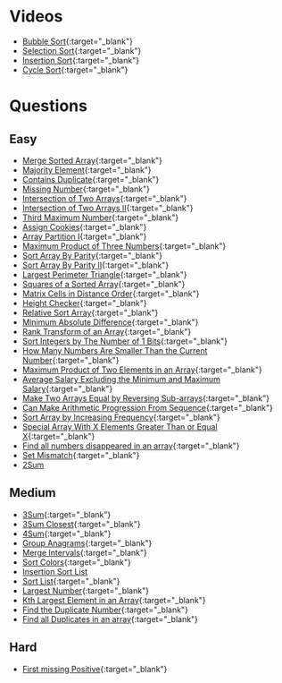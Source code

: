 # Videos
- [Bubble Sort](https://youtu.be/F5MZyqRp_IM){:target="_blank"}
- [Selection Sort](https://youtu.be/Nd4SCCIHFWk){:target="_blank"}
- [Insertion Sort](https://youtu.be/By_5-RRqVeE){:target="_blank"}
- [Cycle Sort](https://www.youtube.com/watch?v=JfinxytTYFQ&list=RDCMUCBGOUQHNNtNGcGzVq5rIXjw&start_radio=1&rv=JfinxytTYFQ&t=2){:target="_blank"}

# Questions

## Easy
- [Merge Sorted Array](https://leetcode.com/problems/merge-sorted-array/){:target="_blank"}
- [Majority Element](https://leetcode.com/problems/majority-element/){:target="_blank"}
- [Contains Duplicate](https://leetcode.com/problems/contains-duplicate/){:target="_blank"}
- [Missing Number](https://leetcode.com/problems/missing-number/){:target="_blank"}
- [Intersection of Two Arrays](https://leetcode.com/problems/intersection-of-two-arrays/){:target="_blank"}
- [Intersection of Two Arrays II](https://leetcode.com/problems/intersection-of-two-arrays-ii/){:target="_blank"}
- [Third Maximum Number](https://leetcode.com/problems/third-maximum-number/){:target="_blank"}
- [Assign Cookies](https://leetcode.com/problems/assign-cookies/){:target="_blank"}
- [Array Partition I](https://leetcode.com/problems/array-partition-i/){:target="_blank"}
- [Maximum Product of Three Numbers](https://leetcode.com/problems/maximum-product-of-three-numbers/){:target="_blank"}
- [Sort Array By Parity](https://leetcode.com/problems/sort-array-by-parity/){:target="_blank"}
- [Sort Array By Parity II](https://leetcode.com/problems/sort-array-by-parity-ii/){:target="_blank"}
- [Largest Perimeter Triangle](https://leetcode.com/problems/largest-perimeter-triangle/){:target="_blank"}
- [Squares of a Sorted Array](https://leetcode.com/problems/squares-of-a-sorted-array/){:target="_blank"}
- [Matrix Cells in Distance Order](https://leetcode.com/problems/matrix-cells-in-distance-order/){:target="_blank"}
- [Height Checker](https://leetcode.com/problems/height-checker/){:target="_blank"}
- [Relative Sort Array](https://leetcode.com/problems/relative-sort-array/){:target="_blank"}
- [Minimum Absolute Difference](https://leetcode.com/problems/minimum-absolute-difference/){:target="_blank"}
- [Rank Transform of an Array](https://leetcode.com/problems/rank-transform-of-an-array/){:target="_blank"}
- [Sort Integers by The Number of 1 Bits](https://leetcode.com/problems/sort-integers-by-the-number-of-1-bits/){:target="_blank"}
- [How Many Numbers Are Smaller Than the Current Number](https://leetcode.com/problems/how-many-numbers-are-smaller-than-the-current-number/){:target="_blank"}
- [Maximum Product of Two Elements in an Array](https://leetcode.com/problems/maximum-product-of-two-elements-in-an-array/){:target="_blank"}
- [Average Salary Excluding the Minimum and Maximum Salary](https://leetcode.com/problems/average-salary-excluding-the-minimum-and-maximum-salary/){:target="_blank"}
- [Make Two Arrays Equal by Reversing Sub-arrays](https://leetcode.com/problems/make-two-arrays-equal-by-reversing-sub-arrays/){:target="_blank"}
- [Can Make Arithmetic Progression From Sequence](https://leetcode.com/problems/can-make-arithmetic-progression-from-sequence/){:target="_blank"}
- [Sort Array by Increasing Frequency](https://leetcode.com/problems/sort-array-by-increasing-frequency/){:target="_blank"}
- [Special Array With X Elements Greater Than or Equal X](https://leetcode.com/problems/special-array-with-x-elements-greater-than-or-equal-x/){:target="_blank"}
- [Find all numbers disappeared in an array](https://leetcode.com/problems/find-all-numbers-disappeared-in-an-array/){:target="_blank"}
- [Set Mismatch](https://leetcode.com/problems/set-mismatch/){:target="_blank"}
- [2Sum](https://leetcode.com/problems/two-sum/)

## Medium
- [3Sum](https://leetcode.com/problems/3sum/){:target="_blank"}
- [3Sum Closest](https://leetcode.com/problems/3sum-closest/){:target="_blank"}
- [4Sum](https://leetcode.com/problems/4sum/){:target="_blank"}
- [Group Anagrams](https://leetcode.com/problems/group-anagrams/){:target="_blank"}
- [Merge Intervals](https://leetcode.com/problems/merge-intervals/){:target="_blank"}
- [Sort Colors](https://leetcode.com/problems/sort-colors/){:target="_blank"}
- [Insertion Sort List](https://leetcode.com/problems/insertion-sort-list/)
- [Sort List](https://leetcode.com/problems/sort-list/){:target="_blank"}
- [Largest Number](https://leetcode.com/problems/largest-number/){:target="_blank"}
- [Kth Largest Element in an Array](https://leetcode.com/problems/kth-largest-element-in-an-array/){:target="_blank"}
- [Find the Duplicate Number](https://leetcode.com/problems/find-the-duplicate-number/){:target="_blank"}
- [Find all Duplicates in an array](https://leetcode.com/problems/find-all-duplicates-in-an-array/){:target="_blank"}

## Hard
- [First missing Positive](https://leetcode.com/problems/first-missing-positive/){:target="_blank"}
